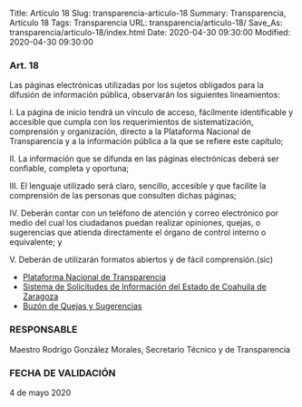 Title: Artículo 18
Slug: transparencia-articulo-18
Summary: Transparencia, Artículo 18
Tags: Transparencia
URL: transparencia/articulo-18/
Save_As: transparencia/articulo-18/index.html
Date: 2020-04-30 09:30:00
Modified: 2020-04-30 09:30:00


### Art. 18

Las páginas electrónicas utilizadas por los sujetos obligados para la difusión de información pública, observarán los siguientes lineamientos:

I. La página de inicio tendrá un vínculo de acceso, fácilmente identificable y accesible que cumpla con los requerimientos de sistematización, comprensión y organización, directo a la Plataforma Nacional de  Transparencia y a la información pública a la que se refiere este capítulo;

II. La información que se difunda en las páginas electrónicas deberá ser confiable, completa y oportuna;

III. El lenguaje utilizado será claro, sencillo, accesible y que facilite la comprensión de las personas que consulten dichas páginas;

IV. Deberán contar con un teléfono de atención y correo electrónico por medio del cual los ciudadanos puedan realizar opiniones, quejas, o sugerencias que atienda directamente el órgano de control interno o equivalente; y

V. Deberán de utilizarán formatos abiertos y de fácil comprensión.(sic)

* [Plataforma Nacional de Transparencia](http://www.plataformadetransparencia.org.mx/web/guest/inicio)
* [Sistema de Solicitudes de Información del Estado de Coahuila de Zaragoza](http://189.254.130.35/infocoahuila/)
* [Buzón de Quejas y Sugerencias](https://www.pjecz.gob.mx/conocenos/estructura/consejo-de-la-judicatura/presentacion-de-quejas/)

### RESPONSABLE

Maestro Rodrigo González Morales, Secretario Técnico y de Transparencia

### FECHA DE VALIDACIÓN

4 de mayo 2020


